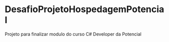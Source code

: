 # DesafioProjetoHospedagemPotencial
Projeto para finalizar modulo do curso C#  Developer da Potencial
